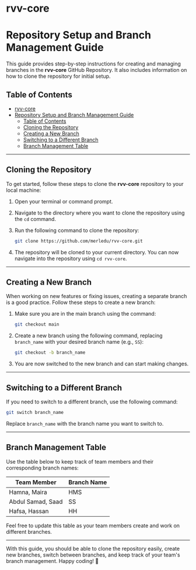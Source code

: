 # rvv-core

# Repository Setup and Branch Management Guide

This guide provides step-by-step instructions for creating and managing branches in the **rvv-core** GitHub Repository. It also includes information on how to clone the repository for initial setup.

## Table of Contents

- [rvv-core](#rvv-core)
- [Repository Setup and Branch Management Guide](#repository-setup-and-branch-management-guide)
  - [Table of Contents](#table-of-contents)
  - [Cloning the Repository](#cloning-the-repository)
  - [Creating a New Branch](#creating-a-new-branch)
  - [Switching to a Different Branch](#switching-to-a-different-branch)
  - [Branch Management Table](#branch-management-table)

---

## Cloning the Repository

To get started, follow these steps to clone the **rvv-core** repository to your local machine:

1. Open your terminal or command prompt.

2. Navigate to the directory where you want to clone the repository using the `cd` command.

3. Run the following command to clone the repository:
   
   ```bash
   git clone https://github.com/merledu/rvv-core.git
   ```

4. The repository will be cloned to your current directory. You can now navigate into the repository using `cd rvv-core`.

---

## Creating a New Branch

When working on new features or fixing issues, creating a separate branch is a good practice. Follow these steps to create a new branch:

1. Make sure you are in the main branch using the command:
   
   ```bash
   git checkout main
   ```

2. Create a new branch using the following command, replacing `branch_name` with your desired branch name (e.g., `SS`):
   
   ```bash
   git checkout -b branch_name
   ```

3. You are now switched to the new branch and can start making changes.

---

## Switching to a Different Branch

If you need to switch to a different branch, use the following command:

```bash
git switch branch_name
```

Replace `branch_name` with the branch name you want to switch to.

---

## Branch Management Table

Use the table below to keep track of team members and their corresponding branch names:

| Team Member | Branch Name |
|-------------|-------------|
| Hamna, Maira | HMS       |
| Abdul Samad, Saad    | SS   |
| Hafsa, Hassan  | HH        |


Feel free to update this table as your team members create and work on different branches.

---

With this guide, you should be able to clone the repository easily, create new branches, switch between branches, and keep track of your team's branch management. Happy coding! 🚀
